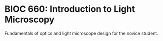 # BIOC 660: Introduction to Light Microscopy

Fundamentals of optics and light microscope design for the novice student.